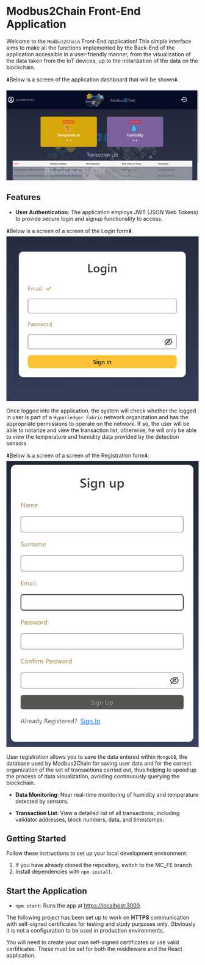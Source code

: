 # Modbus2Chain Front-End Application

Welcome to the `Modbus2Chain` Front-End application! This simple interface aims to make all the functions implemented by the Back-End of the application accessible in a user-friendly manner, from the visualization of the data taken from the IoT devices, up to the notarization of the data on the blockchain.

⬇️Below is a screen of the application dashboard that will be shown⬇️.

![Modbus2Chain Overview](./readme_assets/Dashboard.png)

## Features

- **User Authentication**: The application employs JWT (JSON Web Tokens) to provide secure login and signup functionality to access.

⬇️Below is a screen of a screen of the Login form⬇️.
<picture>
  <source srcset="./readme_assets/LoginPage.png" media="(min-width: 300px)">
  <img src="./readme_assets/LoginPage.png" alt="LoginPage">
</picture>

Once logged into the application, the system will check whether the logged in user is part of a `Hyperledger Fabric` network organization and has the appropriate permissions to operate on the network. If so, the user will be able to notarize and view the transaction list, otherwise, he will only be able to view the temperature and humidity data provided by the detection sensors

⬇️Below is a screen of a screen of the Registration form⬇️.
<picture>
  <source srcset="./readme_assets/RegistrationPage.png" media="(min-width: 300px)">
  <img src="./readme_assets/RegistrationPage.png" alt="RegistrationPage">
</picture>

User registration allows you to save the data entered within `MongoDB`, the database used by Modbus2Chain for saving user data and for the correct organization of the set of transactions carried out, thus helping to speed up the process of data visualization, avoiding continuously querying the blockchain.

- **Data Monitoring**: Near real-time monitoring of humidity and temperature detected by sensors.

- **Transaction List**: View a detailed list of all transactions, including validator addresses, block numbers, data, and timestamps.

## Getting Started

Follow these instructions to set up your local development environment:

1. If you have already cloned the repository, switch to the MC_FE branch
2. Install dependencies with `npm install`.

## Start the Application

- `npm start`: Runs the app at [https://localhost:3000](https://localhost:3000).

The following project has been set up to work on **HTTPS** communication with self-signed certificates for testing and study purposes only. Obviously it is not a configuration to be used in production environments.

You will need to create your own self-signed certificates or use valid certificates. These must be set for both the middleware and the React application.